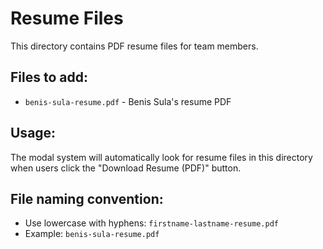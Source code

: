 # Resume Files

This directory contains PDF resume files for team members.

## Files to add:
- `benis-sula-resume.pdf` - Benis Sula's resume PDF

## Usage:
The modal system will automatically look for resume files in this directory when users click the "Download Resume (PDF)" button.

## File naming convention:
- Use lowercase with hyphens: `firstname-lastname-resume.pdf`
- Example: `benis-sula-resume.pdf`
